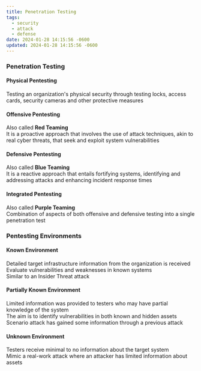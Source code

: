 ```yaml
---
title: Penetration Testing
tags:
  - security
  - attack
  - defense
date: 2024-01-28 14:15:56 -0600
updated: 2024-01-28 14:15:56 -0600
---
```


### Penetration Testing

#### Physical Pentesting
Testing an organization's physical security through testing locks, access cards, security cameras and other protective measures

#### Offensive Pentesting
Also called **Red Teaming**  
It is a proactive approach that involves the use of attack techniques, akin to real cyber threats, that seek and exploit system vulnerabilities

#### Defensive Pentesting
Also called **Blue Teaming**  
It is a reactive approach that entails fortifying systems, identifying and addressing attacks and enhancing incident response times

#### Integrated Pentesting
Also called **Purple Teaming**  
Combination of aspects of both offensive and defensive testing into a single penetration test

### Pentesting Environments

#### Known Environment
Detailed target infrastructure information from the organization is received  
Evaluate vulnerabilities and weaknesses in known systems  
Similar to an Insider Threat attack

#### Partially Known Environment
Limited information was provided to testers who may have partial knowledge of the system  
The aim is to identify vulnerabilities in both known and hidden assets  
Scenario attack has gained some information through a previous attack

#### Unknown Environment
Testers receive minimal to no information about the target system  
Mimic a real-work attack where an attacker has limited information about assets
